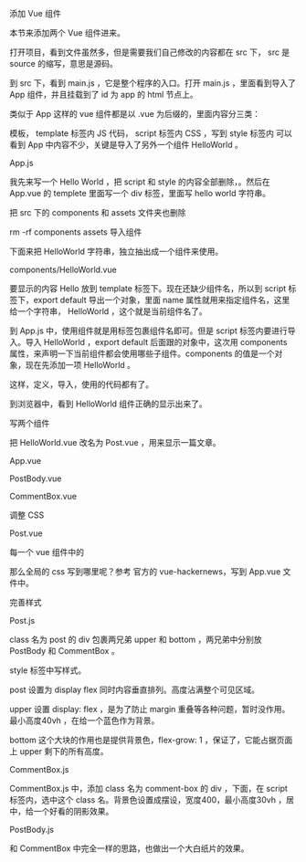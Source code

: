 添加 Vue 组件

本节来添加两个 Vue 组件进来。

打开项目，看到文件虽然多，但是需要我们自己修改的内容都在 src 下， src 是 source 的缩写，意思是源码。

到 src 下，看到 main.js ，它是整个程序的入口。打开 main.js ，里面看到导入了 App 组件，并且挂载到了 id 为 app 的 html 节点上。

类似于 App 这样的 vue 组件都是以 .vue 为后缀的，里面内容分三类：

模板， template 标签内
JS 代码， script 标签内
CSS ，写到 style 标签内
可以看到 App 中内容不少，关键是导入了另外一个组件 HelloWorld 。

App.js

<template>
  <div>
    HelloWorld
  </div>
</template>
我先来写一个 Hello World ，把 script 和 style 的内容全部删除，。然后在 App.vue 的 templete 里面写一个 div 标签，里面写 hello world 字符串。

把 src 下的 components 和 assets 文件夹也删除

rm -rf components assets
导入组件

下面来把 HelloWorld 字符串，独立抽出成一个组件来使用。

components/HelloWorld.vue

<template>
  <h1>Hello</h1>
</template>

<script>
  export default {
    name: 'HelloWorld'
  }
</script>
要显示的内容 Hello 放到 template 标签下。现在还缺少组件名，所以到 script 标签下，export default 导出一个对象，里面 name 属性就用来指定组件名，这里给一个字符串， HelloWorld ，这个就是当前组件名了。

<template>
  <div>
    <HelloWorld />
  </div>
</template>

<script>
  import HelloWorld from './components/HelloWorld'
  export default {
    components: {
      HelloWorld
    }
  }
</script>
到 App.js 中，使用组件就是用标签包裹组件名即可。但是 script 标签内要进行导入。导入 HelloWorld ，export default 后面跟的对象中，这次用 components 属性，来声明一下当前组件都会使用哪些子组件。components 的值是一个对象，现在先添加一项 HelloWorld 。

这样，定义，导入，使用的代码都有了。

到浏览器中，看到 HelloWorld 组件正确的显示出来了。

写两个组件

把 HelloWorld.vue 改名为 Post.vue ，用来显示一篇文章。

App.vue

<template>
  <div class="home">
    <Post />
  </div>
</template>

<script>
import Post from './components/Post'

export default {
  name: 'app',
  components: {
    Post
  }
}
到 App.vue 中，把各个 HelloWorld 的地方，都改成 Post 。

Post.vue

@@ -0,0 +1,19 @@
<template>
  <div>
    <PostBody />
    <CommentBox />
  </div>
</template>

<script>
  import PostBody from './PostBody'
  import CommentBox from './CommentBox'

  export default {
    name: 'Post',
    components: {
      PostBody,
      CommentBox
    }
  }
</script>
PostBody.vue

<template>
  <h1>PostBody</h1>
</template>

<script>
  export default {
    name: 'PostBody'
  }
</script>
CommentBox.vue

<template>
  <h1>CommentBox</h1>
</template>

<script>
  export default {
    name: 'CommentBox'
  }
</script>
调整 CSS

Post.vue

<style scoped>
  .post {
    background-color: #00bcd4;
  }
</style>
每一个 vue 组件中的 <style> 都可以加上 scoped 修饰符，这样，保证了本文件的 css 不会影响其他文件。这个非常符合我自己的使用习惯，也很可惜 create-react-app 中默认就没有这个功能。

App.vue

<style>
  body {
    margin: 0;
  }

</style>
那么全局的 css 写到哪里呢？参考 官方的 vue-hackernews，写到 App.vue 文件中。

完善样式

Post.js

<template>
  <div class="post">
    <div class="upper">
      <PostBody />
    </div>
    <div class="bottom">
      <CommentBox />
    </div>
  </div>
</template>

<style scoped>
  .post {
    display: flex;
    flex-direction: column;
    height: 100vh;
  }
  .upper {
    display: flex;
    min-height: 40vh;
    background-color: #00bcd4;
  }
  .bottom {
    display: flex;
    flex-grow: 1;
    background-color: rgba(240, 240, 240, .5);
  }
</style>
class 名为 post 的 div 包裹两兄弟 upper 和 bottom ，两兄弟中分别放 PostBody 和 CommentBox 。

style 标签中写样式。

post 设置为 display flex 同时内容垂直排列。高度沾满整个可见区域。

upper 设置 display: flex ，是为了防止 margin 重叠等各种问题，暂时没作用。最小高度40vh ，在给一个蓝色作为背景。

bottom 这个大块的作用也是提供背景色，flex-grow: 1 ，保证了，它能占据页面上 upper 剩下的所有高度。

CommentBox.js

<template>
  <div class="comment-box">
    CommentBox
  </div>
</template>

<style scoped>
  .comment-box {
    background-color: #fff;
    width: 400px;
    min-height: 30vh;
    margin: 20px auto;
    box-shadow: 0 2px 2px rgba(0, 0, 0, 0.5);
  }
</style>
CommentBox.js 中，添加 class 名为 comment-box 的 div ，下面，在 script 标签内，选中这个 class 名。背景色设置成摆设，宽度400，最小高度30vh ，居中，给一个好看的阴影效果。

PostBody.js

<template>
  <div class="post-body">
    hhh
  </div>
</template>

<style scoped>
  .post-body {
    background-color: #fff;
    width: 400px;
    min-height: 30vh;
    margin: 20px auto;
    box-shadow: 0 2px 2px rgba(0, 0, 0, 0.5);
  }
</style>
和 CommentBox 中完全一样的思路，也做出一个大白纸片的效果。
